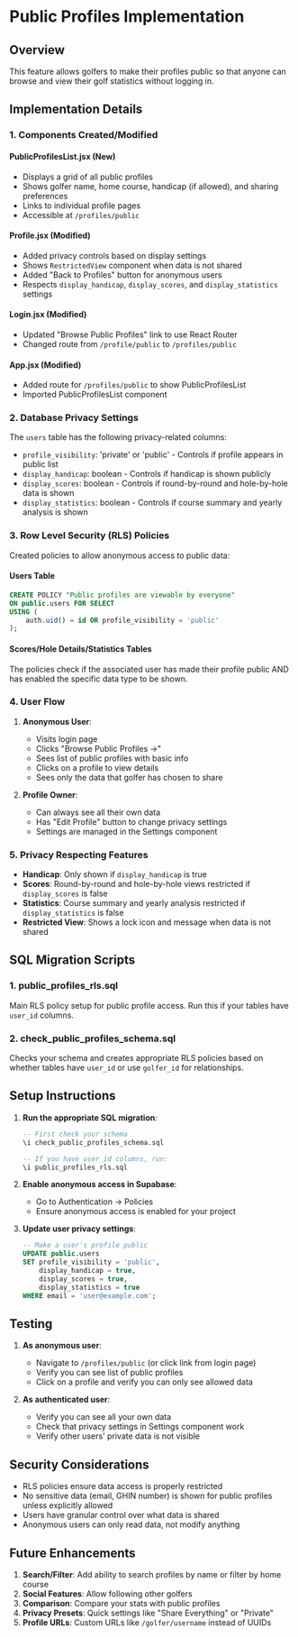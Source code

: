 # Public Profiles Implementation

## Overview
This feature allows golfers to make their profiles public so that anyone can browse and view their golf statistics without logging in.

## Implementation Details

### 1. Components Created/Modified

#### **PublicProfilesList.jsx** (New)
- Displays a grid of all public profiles
- Shows golfer name, home course, handicap (if allowed), and sharing preferences
- Links to individual profile pages
- Accessible at `/profiles/public`

#### **Profile.jsx** (Modified)
- Added privacy controls based on display settings
- Shows `RestrictedView` component when data is not shared
- Added "Back to Profiles" button for anonymous users
- Respects `display_handicap`, `display_scores`, and `display_statistics` settings

#### **Login.jsx** (Modified)
- Updated "Browse Public Profiles" link to use React Router
- Changed route from `/profile/public` to `/profiles/public`

#### **App.jsx** (Modified)
- Added route for `/profiles/public` to show PublicProfilesList
- Imported PublicProfilesList component

### 2. Database Privacy Settings

The `users` table has the following privacy-related columns:
- `profile_visibility`: 'private' or 'public' - Controls if profile appears in public list
- `display_handicap`: boolean - Controls if handicap is shown publicly
- `display_scores`: boolean - Controls if round-by-round and hole-by-hole data is shown
- `display_statistics`: boolean - Controls if course summary and yearly analysis is shown

### 3. Row Level Security (RLS) Policies

Created policies to allow anonymous access to public data:

#### **Users Table**
```sql
CREATE POLICY "Public profiles are viewable by everyone"
ON public.users FOR SELECT
USING (
    auth.uid() = id OR profile_visibility = 'public'
);
```

#### **Scores/Hole Details/Statistics Tables**
The policies check if the associated user has made their profile public AND has enabled the specific data type to be shown.

### 4. User Flow

1. **Anonymous User**:
   - Visits login page
   - Clicks "Browse Public Profiles →"
   - Sees list of public profiles with basic info
   - Clicks on a profile to view details
   - Sees only the data that golfer has chosen to share

2. **Profile Owner**:
   - Can always see all their own data
   - Has "Edit Profile" button to change privacy settings
   - Settings are managed in the Settings component

### 5. Privacy Respecting Features

- **Handicap**: Only shown if `display_handicap` is true
- **Scores**: Round-by-round and hole-by-hole views restricted if `display_scores` is false
- **Statistics**: Course summary and yearly analysis restricted if `display_statistics` is false
- **Restricted View**: Shows a lock icon and message when data is not shared

## SQL Migration Scripts

### 1. **public_profiles_rls.sql**
Main RLS policy setup for public profile access. Run this if your tables have `user_id` columns.

### 2. **check_public_profiles_schema.sql**
Checks your schema and creates appropriate RLS policies based on whether tables have `user_id` or use `golfer_id` for relationships.

## Setup Instructions

1. **Run the appropriate SQL migration**:
   ```sql
   -- First check your schema
   \i check_public_profiles_schema.sql
   
   -- If you have user_id columns, run:
   \i public_profiles_rls.sql
   ```

2. **Enable anonymous access in Supabase**:
   - Go to Authentication → Policies
   - Ensure anonymous access is enabled for your project

3. **Update user privacy settings**:
   ```sql
   -- Make a user's profile public
   UPDATE public.users 
   SET profile_visibility = 'public',
       display_handicap = true,
       display_scores = true,
       display_statistics = true
   WHERE email = 'user@example.com';
   ```

## Testing

1. **As anonymous user**:
   - Navigate to `/profiles/public` (or click link from login page)
   - Verify you can see list of public profiles
   - Click on a profile and verify you can only see allowed data

2. **As authenticated user**:
   - Verify you can see all your own data
   - Check that privacy settings in Settings component work
   - Verify other users' private data is not visible

## Security Considerations

- RLS policies ensure data access is properly restricted
- No sensitive data (email, GHIN number) is shown for public profiles unless explicitly allowed
- Users have granular control over what data is shared
- Anonymous users can only read data, not modify anything

## Future Enhancements

1. **Search/Filter**: Add ability to search profiles by name or filter by home course
2. **Social Features**: Allow following other golfers
3. **Comparison**: Compare your stats with public profiles
4. **Privacy Presets**: Quick settings like "Share Everything" or "Private"
5. **Profile URLs**: Custom URLs like `/golfer/username` instead of UUIDs